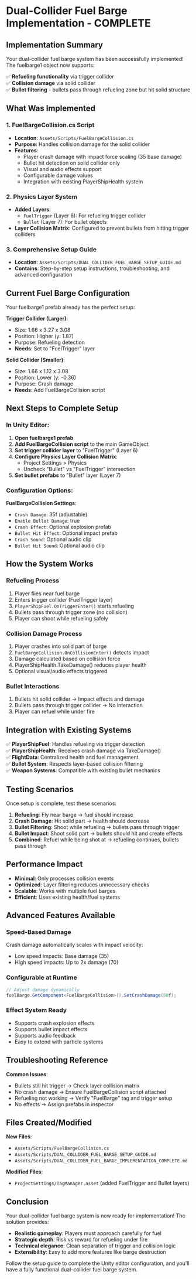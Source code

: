 # Dual-Collider Fuel Barge Implementation - COMPLETE

## Implementation Summary

Your dual-collider fuel barge system has been successfully implemented! The fuelbarge1 object now supports:

✅ **Refueling functionality** via trigger collider  
✅ **Collision damage** via solid collider  
✅ **Bullet filtering** - bullets pass through refueling zone but hit solid structure  

## What Was Implemented

### 1. FuelBargeCollision.cs Script
- **Location**: `Assets/Scripts/FuelBargeCollision.cs`
- **Purpose**: Handles collision damage for the solid collider
- **Features**:
  - Player crash damage with impact force scaling (35 base damage)
  - Bullet hit detection on solid collider only
  - Visual and audio effects support
  - Configurable damage values
  - Integration with existing PlayerShipHealth system

### 2. Physics Layer System
- **Added Layers**:
  - `FuelTrigger` (Layer 6): For refueling trigger collider
  - `Bullet` (Layer 7): For bullet objects
- **Layer Collision Matrix**: Configured to prevent bullets from hitting trigger colliders

### 3. Comprehensive Setup Guide
- **Location**: `Assets/Scripts/DUAL_COLLIDER_FUEL_BARGE_SETUP_GUIDE.md`
- **Contains**: Step-by-step setup instructions, troubleshooting, and advanced configuration

## Current Fuel Barge Configuration

Your fuelbarge1 prefab already has the perfect setup:

**Trigger Collider (Larger)**:
- Size: 1.66 x 3.27 x 3.08
- Position: Higher (y: 1.87)
- Purpose: Refueling detection
- **Needs**: Set to "FuelTrigger" layer

**Solid Collider (Smaller)**:
- Size: 1.66 x 1.12 x 3.08  
- Position: Lower (y: -0.36)
- Purpose: Crash damage
- **Needs**: Add FuelBargeCollision script

## Next Steps to Complete Setup

### In Unity Editor:

1. **Open fuelbarge1 prefab**
2. **Add FuelBargeCollision script** to the main GameObject
3. **Set trigger collider layer** to "FuelTrigger" (Layer 6)
4. **Configure Physics Layer Collision Matrix**:
   - Project Settings > Physics
   - Uncheck "Bullet" vs "FuelTrigger" intersection
5. **Set bullet prefabs** to "Bullet" layer (Layer 7)

### Configuration Options:

**FuelBargeCollision Settings**:
- `Crash Damage`: 35f (adjustable)
- `Enable Bullet Damage`: true
- `Crash Effect`: Optional explosion prefab
- `Bullet Hit Effect`: Optional impact prefab
- `Crash Sound`: Optional audio clip
- `Bullet Hit Sound`: Optional audio clip

## How the System Works

### Refueling Process
1. Player flies near fuel barge
2. Enters trigger collider (FuelTrigger layer)
3. `PlayerShipFuel.OnTriggerEnter()` starts refueling
4. Bullets pass through trigger zone (no collision)
5. Player can shoot while refueling safely

### Collision Damage Process
1. Player crashes into solid part of barge
2. `FuelBargeCollision.OnCollisionEnter()` detects impact
3. Damage calculated based on collision force
4. PlayerShipHealth.TakeDamage() reduces player health
5. Optional visual/audio effects triggered

### Bullet Interactions
1. Bullets hit solid collider → Impact effects and damage
2. Bullets pass through trigger collider → No interaction
3. Player can refuel while under fire

## Integration with Existing Systems

✅ **PlayerShipFuel**: Handles refueling via trigger detection  
✅ **PlayerShipHealth**: Receives crash damage via TakeDamage()  
✅ **FlightData**: Centralized health and fuel management  
✅ **Bullet System**: Respects layer-based collision filtering  
✅ **Weapon Systems**: Compatible with existing bullet mechanics  

## Testing Scenarios

Once setup is complete, test these scenarios:

1. **Refueling**: Fly near barge → fuel should increase
2. **Crash Damage**: Hit solid part → health should decrease  
3. **Bullet Filtering**: Shoot while refueling → bullets pass through trigger
4. **Bullet Impact**: Shoot solid part → bullets should hit and create effects
5. **Combined**: Refuel while being shot at → refueling continues, bullets pass through

## Performance Impact

- **Minimal**: Only processes collision events
- **Optimized**: Layer filtering reduces unnecessary checks
- **Scalable**: Works with multiple fuel barges
- **Efficient**: Uses existing health/fuel systems

## Advanced Features Available

### Speed-Based Damage
Crash damage automatically scales with impact velocity:
- Low speed impacts: Base damage (35)
- High speed impacts: Up to 2x damage (70)

### Configurable at Runtime
```csharp
// Adjust damage dynamically
fuelBarge.GetComponent<FuelBargeCollision>().SetCrashDamage(50f);
```

### Effect System Ready
- Supports crash explosion effects
- Supports bullet impact effects  
- Supports audio feedback
- Easy to extend with particle systems

## Troubleshooting Reference

**Common Issues**:
- Bullets still hit trigger → Check layer collision matrix
- No crash damage → Ensure FuelBargeCollision script attached
- Refueling not working → Verify "FuelBarge" tag and trigger setup
- No effects → Assign prefabs in inspector

## Files Created/Modified

**New Files**:
- `Assets/Scripts/FuelBargeCollision.cs`
- `Assets/Scripts/DUAL_COLLIDER_FUEL_BARGE_SETUP_GUIDE.md`
- `Assets/Scripts/DUAL_COLLIDER_FUEL_BARGE_IMPLEMENTATION_COMPLETE.md`

**Modified Files**:
- `ProjectSettings/TagManager.asset` (added FuelTrigger and Bullet layers)

## Conclusion

Your dual-collider fuel barge system is now ready for implementation! The solution provides:

- **Realistic gameplay**: Players must approach carefully for fuel
- **Strategic depth**: Risk vs reward for refueling under fire
- **Technical elegance**: Clean separation of trigger and collision logic
- **Extensibility**: Easy to add more features like barge destruction

Follow the setup guide to complete the Unity editor configuration, and you'll have a fully functional dual-collider fuel barge system.
